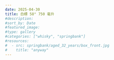 ```yaml
---
date: 2025-04-30
title: 白標 58° 750 毫升
#description: 
#sort_by: Date
#featured_image: 
#type: gallery
#categories: ["whisky", "springbank"]
#resources:
#  - src: springbank/aged_32_years/box_front.jpg
#    title: "anyway"
---
```

